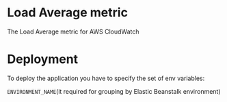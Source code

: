 # Load Average metric
The Load Average metric for AWS CloudWatch

# Deployment
To deploy the application you have to specify the set of env variables:

`ENVIRONMENT_NAME`(it required for grouping by Elastic Beanstalk environment)
